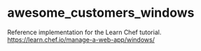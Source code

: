# awesome_customers_windows

Reference implementation for the Learn Chef tutorial. https://learn.chef.io/manage-a-web-app/windows/
